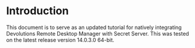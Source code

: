 [title]: # (Devolutions)
[tags]: # (introduction)
[priority]: # (1)
**Introduction**
================

This document is to serve as an updated tutorial for natively integrating Devolutions Remote Desktop Manager with Secret Server. This was tested on the latest release version 14.0.3.0 64-bit.
